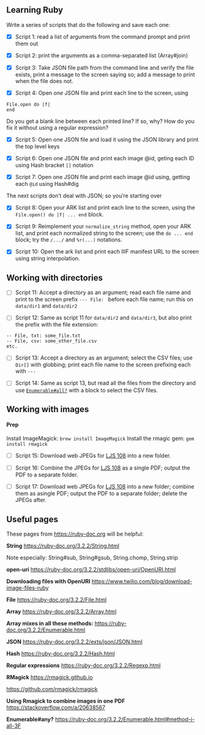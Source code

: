## Learning Ruby

Write a series of scripts that do the following and save each one:

- [x] Script 1: read a list of arguments from the command prompt and print them out

- [x] Script 2: print the arguments as a comma-separated list (Array#join)

- [x] Script 3: Take JSON file path from the command line and verify the file exists, print a message to the screen saying so; add a message to print when the file does not.

- [x] Script 4: Open _one_ JSON file and print each line to the screen, using
```
File.open do |f|
end
```
Do you get a blank line between each printed line? If so, why? How do you fix it without using a regular expression?

- [x] Script 5: Open one JSON file and load it using the JSON library and print the top level keys

- [x] Script 6: Open one JSON file and print each image @id, geting each ID using Hash bracket `[]` notation

- [x] Script 7: Open one JSON file and print each image @id using, getting each `@id` using Hash#dig

The next scripts don’t deal with JSON; so you’re starting over

- [x] Script 8: Open your ARK list and print each line to the screen, using the `File.open() do |f| ... end` block.

- [x] Script 9: Reimplement your `normalize_string` method, open your ARK list, and print each normalized string to the screen; use the `do ... end` block; try the `/.../` and `%r(...)` notations.

- [x] Script 10: Open the ark list and print each IIIF manifest URL to the screen using string interpolation.

## Working with directories

- [ ] Script 11: Accept a directory as an argument; read each file name and print to the screen prefix `--- File: ` before each file name; run this on `data/dir1` and `data/dir2`

- [ ] Script 12: Same as script 11 for `data/dir2` and `data/dir3`, but also print the prefix with the file extension: 

```
-- File, txt: some_file.txt
-- File, csv: some_other_file.csv
etc.
```

- [ ] Script 13: Accept a directory as an argument; select the CSV files; use `Dir[]` with globbing; print each file name to the screen prefixing each with `--- ` 

- [ ] Script 14: Same as script 13, but read all the files from the directory and use [`Enumerable#all?`](https://ruby-doc.org/3.2.2/Enumerable.html#method-i-all-3F) with a block to select the CSV files.

## Working with images

#### Prep

Install ImageMagick: `brew install ImageMagick`
Install the rmagic gem: `gem install rmagick`

- [ ] Script 15: Download web JPEGs for [LJS 108](https://openn.library.upenn.edu/Data/0001/html/ljs108.html) into a new folder.

- [ ] Script 16: Combine the JPEGs for [LJS 108](https://openn.library.upenn.edu/Data/0001/html/ljs108.html) as a single PDF; output the PDF to a separate folder.

- [ ] Script 17: Download web JPEGs for [LJS 108](https://openn.library.upenn.edu/Data/0001/html/ljs108.html) into a new folder; combine them as asingle PDF; output the PDF to a separate folder; delete the JPEGs after.


## Useful pages

These pages from https://ruby-doc.org will be helpful:

**String**
https://ruby-doc.org/3.2.2/String.html

Note especially: String#sub, String#gsub, String.chomp, String.strip

**open-uri**
https://ruby-doc.org/3.2.2/stdlibs/open-uri/OpenURI.html

**Downloading files with OpenURI**
https://www.twilio.com/blog/download-image-files-ruby

**File**
https://ruby-doc.org/3.2.2/File.html

**Array**
https://ruby-doc.org/3.2.2/Array.html

**Array mixes in all these methods:**
https://ruby-doc.org/3.2.2/Enumerable.html

**JSON**
https://ruby-doc.org/3.2.2/exts/json/JSON.html

**Hash**
https://ruby-doc.org/3.2.2/Hash.html

**Regular expressions**
https://ruby-doc.org/3.2.2/Regexp.html

**RMagick**
https://rmagick.github.io

https://github.com/rmagick/rmagick

**Using Rmagick to combine images in one PDF**
https://stackoverflow.com/a/20638567

**Enumerable#any?**
https://ruby-doc.org/3.2.2/Enumerable.html#method-i-all-3F
